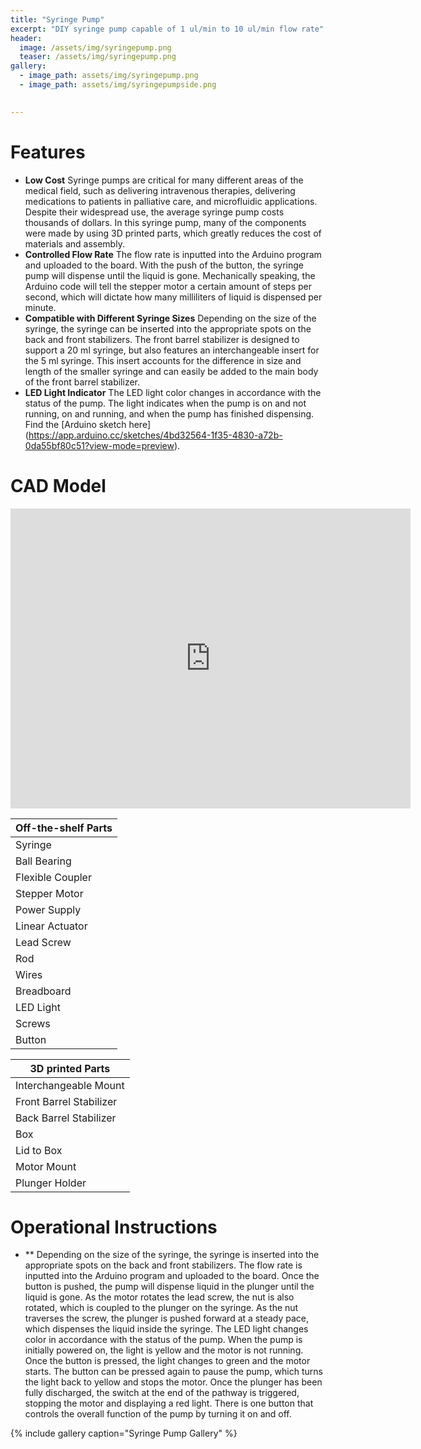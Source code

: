 ```yaml
---
title: "Syringe Pump"
excerpt: "DIY syringe pump capable of 1 ul/min to 10 ul/min flow rate"
header:
  image: /assets/img/syringepump.png
  teaser: /assets/img/syringepump.png
gallery:
  - image_path: assets/img/syringepump.png
  - image_path: assets/img/syringepumpside.png

   
---
```


# Features

* **Low Cost** Syringe pumps are critical for many different areas of the medical field, such as delivering intravenous therapies, delivering medications to patients in palliative care, and microfluidic applications. Despite their widespread use, the average syringe pump costs thousands of dollars. In this syringe pump, many of the components were made by using 3D printed parts, which greatly reduces the cost of materials and assembly.
* **Controlled Flow Rate** The flow rate is inputted into the Arduino program and uploaded to the board. With the push of the button, the syringe pump will dispense until the liquid is gone. Mechanically speaking, the Arduino code will tell the stepper motor a certain amount of steps per second, which will dictate how many milliliters of liquid is dispensed per minute. 
* **Compatible with Different Syringe Sizes** Depending on the size of the syringe, the syringe can be inserted into the appropriate spots on the back and front stabilizers. The front barrel stabilizer is designed to support a 20 ml syringe, but also features an interchangeable insert for the 5 ml syringe. This insert accounts for the difference in size and length of the smaller syringe and can easily be added to the main body of the front barrel stabilizer.
* **LED Light Indicator** The LED light color changes in accordance with the status of the pump. The light indicates when the pump is on and not running, on and running, and when the pump has finished dispensing. 
Find the [Arduino sketch here] (https://app.arduino.cc/sketches/4bd32564-1f35-4830-a72b-0da55bf80c51?view-mode=preview).

# CAD Model
<iframe src="https://vanderbilt643.autodesk360.com/shares/public/SH35dfcQT936092f0e4396a787ea53f9a532?mode=embed" width="640" height="480" allowfullscreen="true" webkitallowfullscreen="true" mozallowfullscreen="true"  frameborder="0"></iframe>

| Off-the-shelf Parts | 
| ------------------- | 
| Syringe             | 
| Ball Bearing        | 
| Flexible Coupler    | 
| Stepper Motor       | 
| Power Supply |
| Linear Actuator |
| Lead Screw |
| Rod |
| Wires |
| Breadboard |
| LED Light |
| Screws |
| Button |

|  3D printed Parts | 
| ---------------- |
| Interchangeable Mount |
| Front Barrel Stabilizer |
| Back Barrel Stabilizer
| Box |
| Lid to Box |
| Motor Mount |
| Plunger Holder |

# Operational Instructions
* ** Depending on the size of the syringe, the syringe is inserted into the appropriate spots on the back and front stabilizers.  The flow rate is inputted into the Arduino program and uploaded to the board. Once the button is pushed, the pump will dispense liquid in the plunger until the liquid is gone. As the motor rotates the lead screw, the nut is also rotated, which is coupled to the plunger on the syringe. As the nut traverses the screw, the plunger is pushed forward at a steady pace, which dispenses the liquid inside the syringe. The LED light changes color in accordance with the status of the pump. When the pump is initially powered on, the light is yellow and the motor is not running. Once the button is pressed, the light changes to green and the motor starts. The button can be pressed again to pause the pump, which turns the light back to yellow and stops the motor. Once the plunger has been fully discharged, the switch at the end of the pathway is triggered, stopping the motor and displaying a red light. There is one button that controls the overall function of the pump by turning it on and off.

{% include gallery caption="Syringe Pump Gallery" %}
